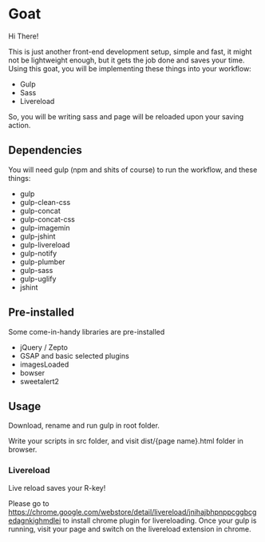 # Goat

Hi There!

This is just another front-end development setup, simple and fast, it might not be lightweight enough, but it gets the job done and saves your time. Using this goat, you will be implementing these things into your workflow:

- Gulp
- Sass
- Livereload

So, you will be writing sass and page will be reloaded upon your saving action.

## Dependencies

You will need gulp (npm and shits of course) to run the workflow, and these things:

- gulp
- gulp-clean-css
- gulp-concat
- gulp-concat-css
- gulp-imagemin
- gulp-jshint
- gulp-livereload
- gulp-notify
- gulp-plumber
- gulp-sass
- gulp-uglify
- jshint

## Pre-installed

Some come-in-handy libraries are pre-installed

- jQuery / Zepto
- GSAP and basic selected plugins
- imagesLoaded
- bowser
- sweetalert2

## Usage

Download, rename and run gulp in root folder.

Write your scripts in src folder, and visit dist/{page name}.html folder in browser.

### Livereload

Live reload saves your R-key!

Please go to https://chrome.google.com/webstore/detail/livereload/jnihajbhpnppcggbcgedagnkighmdlei to install chrome plugin for livereloading. Once your gulp is running, visit your page and switch on the livereload extension in chrome.
